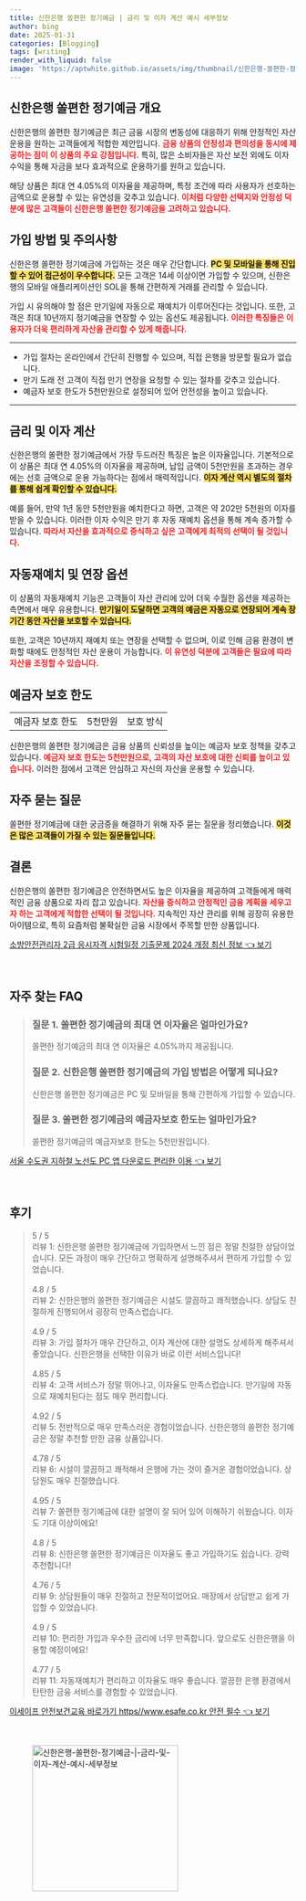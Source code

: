 ```yaml
---
title: 신한은행 쏠편한 정기예금 | 금리 및 이자 계산 예시 세부정보
author: bing
date: 2025-01-31
categories: [Blogging]
tags: [writing]
render_with_liquid: false
image: 'https://aptwhite.github.io/assets/img/thumbnail/신한은행-쏠편한-정기예금-|-금리-및-이자-계산-예시-세부정보.webp'
---
```



<h2 id='신한은행_쏠편한_정기예금_개요'>신한은행 쏠편한 정기예금 개요</h2>

<p>신한은행의 쏠편한 정기예금은 최근 금융 시장의 변동성에 대응하기 위해 안정적인 자산 운용을 원하는 고객들에게 적합한 제안입니다. <b><span style="color: #ee2323;">금융 상품의 안정성과 편의성을 동시에 제공하는 점이 이 상품의 주요 강점입니다.</span></b> 특히, 많은 소비자들은 자산 보전 외에도 이자 수익을 통해 자금을 보다 효과적으로 운용하기를 원하고 있습니다.</p>

<p>해당 상품은 최대 연 4.05%의 이자율을 제공하며, 특정 조건에 따라 사용자가 선호하는 금액으로 운용할 수 있는 유연성을 갖추고 있습니다. <b><span style="color: #ee2323;">이처럼 다양한 선택지와 안정성 덕분에 많은 고객들이 신한은행 쏠편한 정기예금을 고려하고 있습니다.</span></b></p>

<h2 id='가입방법과_주의사항'>가입 방법 및 주의사항</h2>

<p>신한은행 쏠편한 정기예금에 가입하는 것은 매우 간단합니다. <b><span style="background-color: #ffe066;">PC 및 모바일을 통해 진입할 수 있어 접근성이 우수합니다.</span></b> 모든 고객은 14세 이상이면 가입할 수 있으며, 신한은행의 모바일 애플리케이션인 SOL을 통해 간편하게 거래를 관리할 수 있습니다.</p>

<p>가입 시 유의해야 할 점은 만기일에 자동으로 재예치가 이루어진다는 것입니다. 또한, 고객은 최대 10년까지 정기예금을 연장할 수 있는 옵션도 제공됩니다. <b><span style="color: #ee2323;">이러한 특징들은 이용자가 더욱 편리하게 자산을 관리할 수 있게 해줍니다.</span></b></p>

<hr />

<ul>
    <li>가입 절차는 온라인에서 간단히 진행할 수 있으며, 직접 은행을 방문할 필요가 없습니다.</li>
    <li>만기 도래 전 고객이 직접 만기 연장을 요청할 수 있는 절차를 갖추고 있습니다.</li>
    <li>예금자 보호 한도가 5천만원으로 설정되어 있어 안전성을 높이고 있습니다.</li>
</ul>

<hr />

<h2 id='금리_및_이자_계산'>금리 및 이자 계산</h2>

<p>신한은행의 쏠편한 정기예금에서 가장 두드러진 특징은 높은 이자율입니다. 기본적으로 이 상품은 최대 연 4.05%의 이자율을 제공하며, 납입 금액이 5천만원을 초과하는 경우에는 선호 금액으로 운용 가능하다는 점에서 매력적입니다. <b><span style="background-color: #ffe066;">이자 계산 역시 별도의 절차를 통해 쉽게 확인할 수 있습니다.</span></b></p>

<p>예를 들어, 만약 1년 동안 5천만원을 예치한다고 하면, 고객은 약 202만 5천원의 이자를 받을 수 있습니다. 이러한 이자 수익은 만기 후 자동 재예치 옵션을 통해 계속 증가할 수 있습니다. <b><span style="color: #ee2323;">따라서 자산을 효과적으로 증식하고 싶은 고객에게 최적의 선택이 될 것입니다.</span></b></p>

<h2 id='자동재예치_옵션'>자동재예치 및 연장 옵션</h2>

<p>이 상품의 자동재예치 기능은 고객들이 자산 관리에 있어 더욱 수월한 옵션을 제공하는 측면에서 매우 유용합니다. <b><span style="background-color: #ffe066;">만기일이 도달하면 고객의 예금은 자동으로 연장되어 계속 장기간 동안 자산을 보호할 수 있습니다.</span></b></p>

<p>또한, 고객은 10년까지 재예치 또는 연장을 선택할 수 없으며, 이로 인해 금융 환경이 변화할 때에도 안정적인 자산 운용이 가능합니다. <b><span style="color: #ee2323;">이 유연성 덕분에 고객들은 필요에 따라 자산을 조정할 수 있습니다.</span></b></p>

<h2 id='예금자보호_한도'>예금자 보호 한도</h2>

<table>
    <tr>
        <td>예금자 보호 한도</td>
        <td>5천만원</td>
        <td>보호 방식</td>
    </tr>
</table>

<p>신한은행의 쏠편한 정기예금은 금융 상품의 신뢰성을 높이는 예금자 보호 정책을 갖추고 있습니다. <b><span style="color: #ee2323;">예금자 보호 한도는 5천만원으로, 고객의 자산 보호에 대한 신뢰를 높이고 있습니다.</span></b> 이러한 점에서 고객은 안심하고 자신의 자산을 운용할 수 있습니다.</p>

<h2 id='자주_묻는_질문'>자주 묻는 질문</h2>

<p>쏠편한 정기예금에 대한 궁금증을 해결하기 위해 자주 묻는 질문을 정리했습니다. <b><span style="background-color: #ffe066;">이것은 많은 고객들이 가질 수 있는 질문들입니다.</span></b></p>

<h2 id='결론'>결론</h2>

<p>신한은행의 쏠편한 정기예금은 안전하면서도 높은 이자율을 제공하여 고객들에게 매력적인 금융 상품으로 자리 잡고 있습니다. <b><span style="color: #ee2323;">자산을 증식하고 안정적인 금융 계획을 세우고자 하는 고객에게 적합한 선택이 될 것입니다.</span></b> 지속적인 자산 관리를 위해 굉장히 유용한 아이템으로, 특히 요즘처럼 불확실한 금융 시장에서 주목할 만한 상품입니다.</p>


<p><a class="click-button" title="소방안전관리자 2급 응시자격 시험일정 기출문제 2024 개정 최신 정보" href="https://aptwhite.github.io/posts/%EC%86%8C%EB%B0%A9%EC%95%88%EC%A0%84%EA%B4%80%EB%A6%AC%EC%9E%90-2%EA%B8%89-%EC%9D%91%EC%8B%9C%EC%9E%90%EA%B2%A9-%EC%8B%9C%ED%97%98%EC%9D%BC%EC%A0%95-%EA%B8%B0%EC%B6%9C%EB%AC%B8%EC%A0%9C-2024-%EA%B0%9C%EC%A0%95-%EC%B5%9C%EC%8B%A0-%EC%A0%95%EB%B3%B4/" rel="dofollow">소방안전관리자 2급 응시자격 시험일정 기출문제 2024 개정 최신 정보 👈 보기</a></p><br>
<h2 id='자주_찾는_FAQ'>자주 찾는 FAQ</h2>
<div itemscope="" itemtype="https://schema.org/FAQPage"> 
<blockquote> 
<div itemscope="" itemprop="mainEntity" itemtype="https://schema.org/Question"> 
<h3 itemprop="name">질문 1. 쏠편한 정기예금의 최대 연 이자율은 얼마인가요?</h3> 
<div itemscope="" itemprop="acceptedAnswer" itemtype="https://schema.org/Answer"> 
<span itemprop="text"> 
<p>쏠편한 정기예금의 최대 연 이자율은 4.05%까지 제공됩니다.</p> 
</span> 
</div> 
</div> 
<div itemscope="" itemprop="mainEntity" itemtype="https://schema.org/Question"> 
<h3 itemprop="name">질문 2. 신한은행 쏠편한 정기예금의 가입 방법은 어떻게 되나요?</h3> 
<div itemscope="" itemprop="acceptedAnswer" itemtype="https://schema.org/Answer"> 
<span itemprop="text"> 
<p>신한은행 쏠편한 정기예금은 PC 및 모바일을 통해 간편하게 가입할 수 있습니다.</p> 
</span> 
</div> 
</div> 
<div itemscope="" itemprop="mainEntity" itemtype="https://schema.org/Question"> 
<h3 itemprop="name">질문 3. 쏠편한 정기예금의 예금자보호 한도는 얼마인가요?</h3> 
<div itemscope="" itemprop="acceptedAnswer" itemtype="https://schema.org/Answer"> 
<span itemprop="text"> 
<p>쏠편한 정기예금의 예금자보호 한도는 5천만원입니다.</p> 
</span> 
</div> 
</div> 
</blockquote> 
</div>
<p><a class="click-button" title="서울 수도권 지하철 노선도 PC 앱 다운로드 편리한 이용" href="https://aptwhite.github.io/posts/%EC%84%9C%EC%9A%B8-%EC%88%98%EB%8F%84%EA%B6%8C-%EC%A7%80%ED%95%98%EC%B2%A0-%EB%85%B8%EC%84%A0%EB%8F%84-PC-%EC%95%B1-%EB%8B%A4%EC%9A%B4%EB%A1%9C%EB%93%9C-%ED%8E%B8%EB%A6%AC%ED%95%9C-%EC%9D%B4%EC%9A%A9/" rel="dofollow">서울 수도권 지하철 노선도 PC 앱 다운로드 편리한 이용 👈 보기</a></p><br>
<h2 id='후기'>후기</h2>
<div itemscope itemtype="https://schema.org/Product">
  <blockquote>
  <div itemprop="review" itemscope itemtype="https://schema.org/Review">
      <div itemprop="reviewRating" itemscope itemtype="https://schema.org/Rating"> <span itemprop="ratingValue">5</span> / <span itemprop="bestRating">5</span> </div>
      <span itemprop="reviewBody">리뷰 1: 신한은행 쏠편한 정기예금에 가입하면서 느낀 점은 정말 친절한 상담이었습니다. 모든 과정이 매우 간단하고 명확하게 설명해주셔서 편하게 가입할 수 있었습니다.</span>
  </div>
  <br>
  <div itemprop="review" itemscope itemtype="https://schema.org/Review">
      <div itemprop="reviewRating" itemscope itemtype="https://schema.org/Rating"> <span itemprop="ratingValue">4.8</span> / <span itemprop="bestRating">5</span> </div>
      <span itemprop="reviewBody">리뷰 2: 신한은행의 쏠편한 정기예금은 시설도 깔끔하고 쾌적했습니다. 상담도 친절하게 진행되어서 굉장히 만족스럽습니다.</span>
  </div>
  <br>
  <div itemprop="review" itemscope itemtype="https://schema.org/Review">
      <div itemprop="reviewRating" itemscope itemtype="https://schema.org/Rating"> <span itemprop="ratingValue">4.9</span> / <span itemprop="bestRating">5</span> </div>
      <span itemprop="reviewBody">리뷰 3: 가입 절차가 매우 간단하고, 이자 계산에 대한 설명도 상세하게 해주셔서 좋았습니다. 신한은행을 선택한 이유가 바로 이런 서비스입니다!</span>
  </div>
  <br>
  <div itemprop="review" itemscope itemtype="https://schema.org/Review">
      <div itemprop="reviewRating" itemscope itemtype="https://schema.org/Rating"> <span itemprop="ratingValue">4.85</span> / <span itemprop="bestRating">5</span> </div>
      <span itemprop="reviewBody">리뷰 4: 고객 서비스가 정말 뛰어나고, 이자율도 만족스럽습니다. 만기일에 자동으로 재예치된다는 점도 매우 편리합니다.</span>
  </div>
  <br>
  <div itemprop="review" itemscope itemtype="https://schema.org/Review">
      <div itemprop="reviewRating" itemscope itemtype="https://schema.org/Rating"> <span itemprop="ratingValue">4.92</span> / <span itemprop="bestRating">5</span> </div>
      <span itemprop="reviewBody">리뷰 5: 전반적으로 매우 만족스러운 경험이었습니다. 신한은행의 쏠편한 정기예금은 정말 추천할 만한 금융 상품입니다.</span>
  </div>
  <br>
  <div itemprop="review" itemscope itemtype="https://schema.org/Review">
      <div itemprop="reviewRating" itemscope itemtype="https://schema.org/Rating"> <span itemprop="ratingValue">4.78</span> / <span itemprop="bestRating">5</span> </div>
      <span itemprop="reviewBody">리뷰 6: 시설이 깔끔하고 쾌적해서 은행에 가는 것이 즐거운 경험이었습니다. 상담원도 매우 친절했습니다.</span>
  </div>
  <br>
  <div itemprop="review" itemscope itemtype="https://schema.org/Review">
      <div itemprop="reviewRating" itemscope itemtype="https://schema.org/Rating"> <span itemprop="ratingValue">4.95</span> / <span itemprop="bestRating">5</span> </div>
      <span itemprop="reviewBody">리뷰 7: 쏠편한 정기예금에 대한 설명이 잘 되어 있어 이해하기 쉬웠습니다. 이자도 기대 이상이에요!</span>
  </div>
  <br>
  <div itemprop="review" itemscope itemtype="https://schema.org/Review">
      <div itemprop="reviewRating" itemscope itemtype="https://schema.org/Rating"> <span itemprop="ratingValue">4.8</span> / <span itemprop="bestRating">5</span> </div>
      <span itemprop="reviewBody">리뷰 8: 신한은행 쏠편한 정기예금은 이자율도 좋고 가입하기도 쉽습니다. 강력 추천합니다!</span>
  </div>
  <br>
  <div itemprop="review" itemscope itemtype="https://schema.org/Review">
      <div itemprop="reviewRating" itemscope itemtype="https://schema.org/Rating"> <span itemprop="ratingValue">4.76</span> / <span itemprop="bestRating">5</span> </div>
      <span itemprop="reviewBody">리뷰 9: 상담원들이 매우 친절하고 전문적이었어요. 매장에서 상담받고 쉽게 가입할 수 있었습니다.</span>
  </div>
  <br>
  <div itemprop="review" itemscope itemtype="https://schema.org/Review">
      <div itemprop="reviewRating" itemscope itemtype="https://schema.org/Rating"> <span itemprop="ratingValue">4.9</span> / <span itemprop="bestRating">5</span> </div>
      <span itemprop="reviewBody">리뷰 10: 편리한 가입과 우수한 금리에 너무 만족합니다. 앞으로도 신한은행을 이용할 예정이에요!</span>
  </div>
  <br>
  <div itemprop="review" itemscope itemtype="https://schema.org/Review">
      <div itemprop="reviewRating" itemscope itemtype="https://schema.org/Rating"> <span itemprop="ratingValue">4.77</span> / <span itemprop="bestRating">5</span> </div>
      <span itemprop="reviewBody">리뷰 11: 자동재예치가 편리하고 이자율도 매우 좋습니다. 깔끔한 은행 환경에서 탄탄한 금융 서비스를 경험할 수 있었습니다.</span>
  </div>
  </blockquote>
</div>
<p><a class="click-button" title="이세이프 안전보건교육 바로가기 https//www.esafe.co.kr 안전 필수" href="https://aptwhite.github.io/posts/%EC%9D%B4%EC%84%B8%EC%9D%B4%ED%94%84-%EC%95%88%EC%A0%84%EB%B3%B4%EA%B1%B4%EA%B5%90%EC%9C%A1-%EB%B0%94%EB%A1%9C%EA%B0%80%EA%B8%B0-httpswww.esafe.co.kr-%EC%95%88%EC%A0%84-%ED%95%84%EC%88%98/" rel="dofollow">이세이프 안전보건교육 바로가기 https//www.esafe.co.kr 안전 필수 👈 보기</a></p><br>
<figure class="image"><img src="https://aptwhite.github.io/assets/img/thumbnail/신한은행-쏠편한-정기예금-|-금리-및-이자-계산-예시-세부정보.webp" alt="신한은행-쏠편한-정기예금-|-금리-및-이자-계산-예시-세부정보" width="256" height="256"></figure>